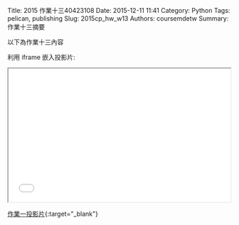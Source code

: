 Title: 2015 作業十三40423108
Date: 2015-12-11 11:41
Category: Python
Tags: pelican, publishing
Slug: 2015cp_hw_w13
Authors: coursemdetw
Summary: 作業十三摘要

以下為作業十三內容

利用 iframe 嵌入投影片:

<iframe src="w13.html" width="500" height="300"></iframe>

[作業一投影片](w13.html){:target="_blank"}


